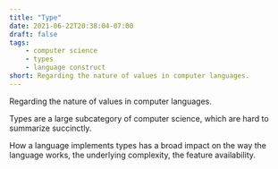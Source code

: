 ```yaml
---
title: "Type"
date: 2021-06-22T20:38:04-07:00
draft: false
tags:
    - computer science
    - types
    - language construct
short: Regarding the nature of values in computer languages.
---
```


Regarding the nature of values in computer languages.

Types are a large subcategory of computer science, which are hard to summarize succinctly.

How a language implements types has a broad impact on the way the language works, the underlying complexity, the feature availability.
